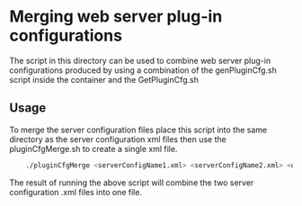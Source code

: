 # Merging web server plug-in configurations

The script in this directory can be used to combine web server plug-in configurations produced by using a combination of the genPluginCfg.sh script inside the container and the GetPluginCfg.sh

## Usage

To merge the server configuration files place this script into the same directory as the server configuration xml files then use the pluginCfgMerge.sh to create a single xml file.

```bash
    ./pluginCfgMerge <serverConfigName1.xml> <serverConfigName2.xml> <desired merged filename>
```
  
The result of running the above script will combine the two server configuration .xml files into one file.
